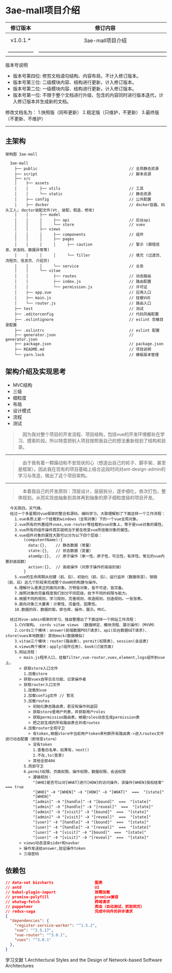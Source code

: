 # 3ae-mall项目介绍

| 修订版本 | 修订内容  | 修订人员 | 文档类型 | 修订日期 |
| :-----: |  :-----:  | :-----: | :-----: | :-----: |
|  v1.0.1.* | 3ae-mall项目介绍 | sid | -- | 2018-12-04 |
| ————— | —————————————————————————— | ————— | ————— | —————— |

版本号说明

* 版本号第四位: 修剪文档语句结构、内容布局，不计入修订版本。
* 版本号第三位: 二级模块内容、结构进行更新，计入修订版本。
* 版本号第二位: 一级模块内容、结构进行更新，计入修订版本。
* 版本号第一位: 不限于整个文档进行升级、包含的内容同时进行版本迭代，计入修订版本并生成新的文档。

修改文档名为：
1.快照版（同布更新）
2.稳定版（只维护，不更新）
3.最终版（不更新、不维护）

---

## 主架构

```utf-8
架构图 3ae-mall

  3ae-mall
    ├── public                                        // 全局静态资源
    ├── script                                        // 脚本资源
    ├── src
    │    ├── assets
    │    │     ├── utils                              // 工具
    │    │     └── static                             // 静态资源
    │    ├── config                                   // 公共配置
    │    ├── docker                                   // docker容器、码头工人; doctor装配文件(Vt. 装配，假造，修改)
    │    │     ├── model
    │    │     │     ├── api                          // 后台api
    │    │     │     └── store                        // vuex
    │    │     ├── views
    │    │     │     ├── components                   // 组件
    │    │     │     ├── pages
    │    │     │     │     ├── caution                // 警示 (报错信息、状态码、数据异常等)
    │    │     │     │     └── filler                 // 填充 (过渡页、流程页、信息页、介绍页)
    │    │     │     └── service                      // 业务
    │    │     └── vitae
    │    │           ├── routes                       // 动态路由
    │    │           ├── index.js                     // 路由配置
    │    │           └── permission.js                // 许可证
    │    ├── app.vue                                  // 应用入口
    │    ├── main.js                                  // 挂载VUE
    │    └── router.js                                // 路由入口
    ├── test                                          // 测试
    ├── .editorconfig                                 // 代码风格配置
    ├── .eslintignore                                 // eslint 忽略目录配置
    ├── .eslintrc                                     // eslint 配置
    ├── generator.json                                // generator.json
    ├── package.json                                  // package.json
    ├── README.md                                     // 项目说明
    └── yarn.lock                                     // 模板版本管理
```

## 架构介绍及实现思考

* MVC结构
* 三级
* 细粒度
* 布局
* 设计模式
* 流程
* 测试

>&emsp;因为我对整个项目的开发流程、项目结构，包括vue的开发环境都处在学习、摸索阶段。所以特意把别人项目按照我自己的想法重新规划了结构和目录。
---
>&emsp;由于我有着一颗躁动和不安现状的心（想造出自己的轮子、脚手架、甚至是框架）。因此我在现有的项目基础上结合这段时间对ant-design-admin的学习与改造，做出了这个项目架构。
---
>&emsp;本着我自己的开发原则：顶层设计，层层拆分，逐步细化，依次打包，整体规划。从而实现由抽象到具体再到抽象的原子细粒度级的项目开发。

```utf-8
  今天周四，天气晴。
  经过一个多星期对vue框架的整合和源码、编码学习。大致理解到了下面这样一个工作流程：
    1.vue本质上是一个挂载到windows（全局对象）下的一个vue全局对象。
    2.vue所有的外置组件vuex,vue-router等挂载到vue对象上，等于是vue对象的属性。
    3.vue所有的组件操作其实就相当于是在改变vue所挂载对象的属性。
    4.vue组件对象的属性大致可以分为以下四个层级：
        (computentName):{
          data:{},    // 静态数据（常量）
          state:{},   // 状态数据（变量）
          atomOp:{},  // 原子操作（单一性，原子性，可见性，有序性。常见的vue内置封装函数）
          action:{},  // 高级操作（对原子操作的高级封装）
        }
    5.vue的生命周期从创建（前、后）、初始化（前、后）、运行监听（数据改变）、销毁（前、后）这几个阶段来完成整个dom树的构建与操作。
    6.理解什么是真正的面向对象。万物皆对象，皆不可逆，皆完备。
    7.按照对象的完备程度我们划分不同层级，给予不同的权限与能力。
    8.根据不同的规则，学习规则，完善规则，改造规则，创造规则。一张张表。
    9.面向对象三大要素：计算性、完备性、因果性。
    10.数据的存，数据的取。即仓库，操作，展示。MVC。
```

```utf-8
  经过对vue-admin框架的学习。独自整理出了下面这样一个网站工作流程：
    1.CVV架构。 cords vitae views （数据绑定、模块流程、展示操作）（MVVM）
    2.cords三个模块：answer(前端数据POST请求)、api(后台数据GET请求)、store(vuex本地数据) 其他mock(数据模拟)
    3.vitae三个模块：router(路由表)、permit(权限表)、session(会话表)
    4.views两个模块：apply(组件应用)、book(订装页面)
    5.网站流程：
      > main.js程序入口，挂载filter,vue-router,vuex,element,logs组件到vue上。
      > 获取store入口文件
        1.加载store
      > 获取vuex自带日志功能、记录操作者
      > 获取router入口文件
        1.挂载到vue
        2.加载config文件 // 暂无
        3.加载routes
          > 初始化静态路由表，若没有操作则返回
          > 获取store里用户列表，并获取用户roles
          > 获取permission路由表，根据roles动态生成permission表
          > 把之前生成的所有路由表合并成routes
        4.加载router全局守卫
          > 有token,根据store中当前用户token来判断所有路由表->进入routes文件进行动态配置（即改变store）
          > 没有token
            1.查看白名单，如果有，next()
            2.不在,to(登录)
          > 其他全部404
        5.局部守卫
        6.permit权限，页面权限，操作权限，数据权限，会话权限
          > 遵循规则：
            "[WHO]是否可以对[WHAT]进行[HOW]的访问操作，该操作[WHEN]授权结束" === true
            "[WHO]" —》 "[WHEN]" —》 "[HOW]" —》 "[WHAT]"  ===  "[state]"
            "[WHEN]"
            "[admin]" —》 "[handle]" —》 "[bound]"  ===  "[state]"
            "[admin]" —》 "[handle]" —》 "[reveal]"  ===  "[state]"
            "[admin]" —》 "[visit]" —》 "[bound]"  ===  "[state]"
            "[admin]" —》 "[visit]" —》 "[reveal]"  ===  "[state]"
            "[user]" —》 "[handle]" —》 "[bound]"  ===  "[state]"
            "[user]" —》 "[handle]" —》 "[reveal]"  ===  "[state]"
            "[user]" —》 "[visit]" —》 "[bound]"  ===  "[state]"
            "[user]" —》 "[visit]" —》 "[reveal]"  ===  "[state]"
      > views动态渲染sider和navbar
      > 操作发送给answer,验证操作token
      > 三级密码
```

## 依赖包

```JSON
// data-set bizcharts                  图表
// antd                                UI
// babel-plugin-import                 按需加载
// promise-polyfill                    promise兼容
// whatwg-fetch                        跨域请求
// puppeteer                           爬虫（自动测试，抓取网页）
// redux-saga                          完成中间件的异步请求
{
  "dependencies": {
    "register-service-worker": "^1.5.2",
    "vue": "^2.5.17",
    "vue-router": "^3.0.1",
    "vuex": "^3.0.1"
  },
}
```

学习文献
1.Architectural Styles and the Design of Network-based Software Architectures
